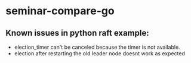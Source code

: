 # seminar-compare-go

## Known issues in python raft example:
- election_timer can't be canceled because the timer is not available.
- election after restarting the old leader node doesnt work as expected